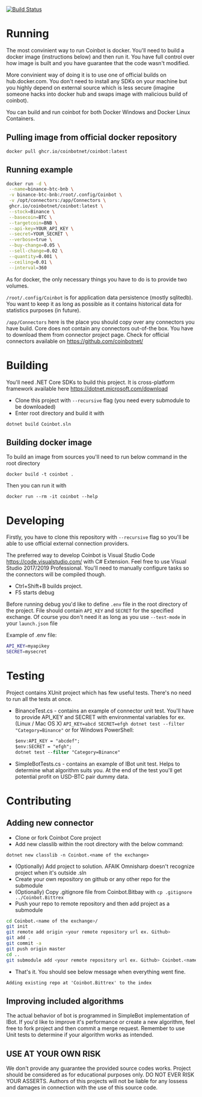 [![Build Status](https://travis-ci.org/coinbotnet/coinbot.svg?branch=master)](https://travis-ci.org/coinbotnet/coinbot)

# Running

The most convinient way to run Coinbot is docker. You'll need to build a docker image (instructions below) and then run it. You have full control over how image is built and you have guarantee that the code wasn't modified.

More convinient way of doing it is to use one of official builds on hub.docker.com. You don't need to install any SDKs on your machine but you highly depend on external source which is less secure (imagine someone hacks into docker hub and swaps image with malicious build of coinbot).

You can build and run coinbot for both Docker Windows and Docker Linux Containers.

## Pulling image from official docker repository

`docker pull ghcr.io/coinbotnet/coinbot:latest`

## Running example

```bash
docker run -d \
 --name=binance-btc-bnb \
 -v binance-btc-bnb:/root/.config/Coinbot \
 -v /opt/connectors:/app/Connectors \
 ghcr.io/coinbotnet/coinbot:latest \
 --stock=Binance \
 --basecoin=BTC \
 --targetcoin=BNB \
 --api-key=YOUR_API_KEY \
 --secret=YOUR_SECRET \
 --verbose=true \
 --buy-change=0.05 \
 --sell-change=0.02 \
 --quantity=0.001 \
 --ceiling=0.01 \
 --interval=360
```

As for docker, the only necessary things you have to do is to provide two volumes. 

`/root/.config/Coinbot` is for application data persistence (mostly sqlitedb). You want to keep it as long as possible as it contains historical data for statistics purposes (in future).

`/app/Connectors` here is the place you should copy over any connectors you have build. Core does not contain any connectors out-of-the box. You have to download them from connector project page. Check for official connectors available on https://github.com/coinbotnet/

# Building

You'll need .NET Core SDKs to build this project. It is cross-platform framework available here https://dotnet.microsoft.com/download

* Clone this project with `--recursive` flag (you need every submodule to be downloaded)
* Enter root directory and build it with

`dotnet build Coinbot.sln`

## Building docker image

To build an image from sources you'll need to run below command in the root directory

`docker build -t coinbot .`

Then you can run it with 

`docker run --rm -it coinbot --help`

# Developing

Firstly, you have to clone this repository with `--recursive` flag so you'll be able to use official external connection providers.

The preferred way to develop Coinbot is Visual Studio Code https://code.visualstudio.com/ with C# Extension. Feel free to use Visual Studio 2017/2019 Professional. You'll need to manually configure tasks so the connectors will be compiled though.

* Ctrl+Shift+B builds project.
* F5 starts debug

Before running debug you'd like to define `.env` file in the root directory of the project. File should contain `API_KEY` and `SECRET` for the specified exchange. Of course you don't need it as long as you use `--test-mode` in your `launch.json` file

Example of .env file:

```bash
API_KEY=myapikey
SECRET=mysecret
```

# Testing

Project contains XUnit project which has few useful tests. There's no need to run all the tests at once.

* BinanceTest.cs - contains an example of connector unit test. You'll have to provide API_KEY and SECRET with environmental variables for ex. (Linux / Mac OS X) `API_KEY=abcd SECRET=efgh dotnet test --filter "Category=Binance"` or for Windows PowerShell:

    ```ps
    $env:API_KEY = "abcdef";
    $env:SECRET = "efgh";
    dotnet test --filter "Category=Binance"
    ```
* SimpleBotTests.cs - contains an example of IBot unit test. Helps to determine what algorithm suits you. At the end of the test you'll get potential profit on USD-BTC pair dummy data.

# Contributing

## Adding new connector

* Clone or fork Coinbot Core project
* Add new classlib within the root directory with the below command:

`dotnet new classlib -n Coinbot.<name of the exchange>`
* (Optionally) Add project to solution. AFAIK Omnisharp doesn't recognize project when it's outside .sln
* Create your own repository on github or any other repo for the submodule
* (Optionally) Copy .gitignore file from Coinbot.Bitbay with `cp .gitignore ../Coinbot.Bittrex`
* Push your repo to remote repository and then add project as a submodule
```bash
cd Coinbot.<name of the exchange>/
git init
git remote add origin <your remote repository url ex. Github>
git add .
git commit -a
git push origin master
cd ..
git submodule add <your remote repository url ex. Github> Coinbot.<name of the exchange>/
```
* That's it. You should see below message when everything went fine.

`Adding existing repo at 'Coinbot.Bittrex' to the index`

## Improving included algorithms

The actual behavior of bot is programmed in SimpleBot implementation of IBot. If you'd like to improve it's performance or create a new algorithm, feel free to fork project and then commit a merge request. Remember to use Unit tests to determine if your algorithm works as intended.

## USE AT YOUR OWN RISK

We don't provide any guarantee the provided source codes works. Project should be considered as for educational purposes only. DO NOT EVER RISK YOUR ASSERTS. Authors of this projects will not be liable for any lossess and damages in connection with the use of this source code.
